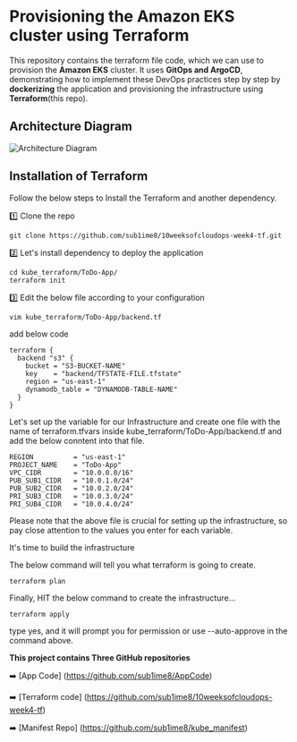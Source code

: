 # Provisioning the Amazon EKS cluster using Terraform

This repository contains the terraform file code, which we can use to provision the **Amazon EKS** cluster. It uses **GitOps and ArgoCD**, demonstrating how to implement these  DevOps practices step by step by **dockerizing** the application and provisioning the infrastructure using **Terraform**(this repo).

## Architecture Diagram

![Architecture Diagram](https://cdn-images-1.medium.com/max/800/1*T5IRoSoiqT8qnYLUprsRUQ.png)

## Installation of Terraform

Follow the below steps to Install the Terraform and another dependency.

1️⃣ Clone the repo

`git clone https://github.com/sub1ime8/10weeksofcloudops-week4-tf.git`

2️⃣ Let's install dependency to deploy the application

```
cd kube_terraform/ToDo-App/
terraform init
```

3️⃣ Edit the below file according to your configuration

`vim kube_terraform/ToDo-App/backend.tf`

add below code

```
terraform {
  backend "s3" {
    bucket = "S3-BUCKET-NAME"
    key    = "backend/TFSTATE-FILE.tfstate"
    region = "us-east-1"
    dynamodb_table = "DYNAMODB-TABLE-NAME"
  }
}
```

Let's set up the variable for our Infrastructure and create one file with the name of terraform.tfvars inside kube_terraform/ToDo-App/backend.tf and add the below conntent into that file.

```
REGION          = "us-east-1"
PROJECT_NAME    = "ToDo-App"
VPC_CIDR        = "10.0.0.0/16"
PUB_SUB1_CIDR   = "10.0.1.0/24"
PUB_SUB2_CIDR   = "10.0.2.0/24"
PRI_SUB3_CIDR   = "10.0.3.0/24"
PRI_SUB4_CIDR   = "10.0.4.0/24"
```

Please note that the above file is crucial for setting up the infrastructure, so pay close attention to the values you enter for each variable.

It's time to build the infrastructure

The below command will tell you what terraform is going to create.

`terraform plan`

Finally, HIT the below command to create the infrastructure...

`terraform apply`

type yes, and it will prompt you for permission or use --auto-approve in the command above.

**This project contains Three GitHub repositories**

➡️ [App Code] (https://github.com/sub1ime8/AppCode)

➡️ [Terraform code] (https://github.com/sub1ime8/10weeksofcloudops-week4-tf)

➡️ [Manifest Repo] (https://github.com/sub1ime8/kube_manifest)

